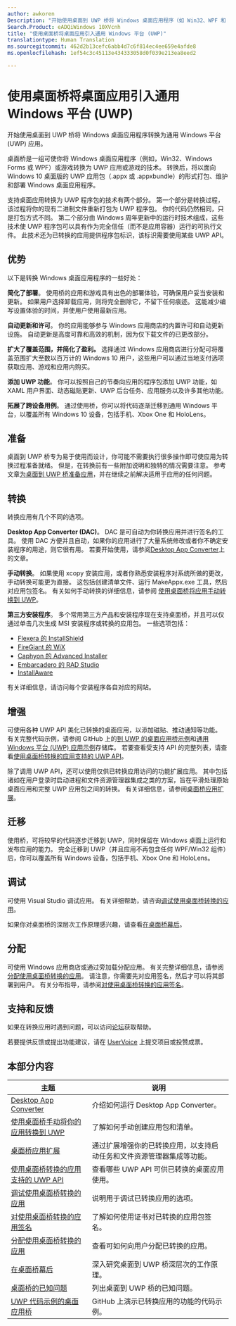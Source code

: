 ```yaml
---
author: awkoren
Description: "开始使用桌面到 UWP 桥将 Windows 桌面应用程序（如 Win32、WPF 和 Windows 窗体）转换为通用 Windows 平台 (UWP) 应用。"
Search.Product: eADQiWindows 10XVcnh
title: "使用桌面桥将桌面应用引入通用 Windows 平台 (UWP)"
translationtype: Human Translation
ms.sourcegitcommit: 462d2b13cefc6abb4d7c6f814ec4ee659e4afde8
ms.openlocfilehash: 1ef54c3c45113e434333058d0f039e213ea8eed2

---
```


# <a name="bring-your-desktop-app-to-the-universal-windows-platform-uwp-with-the-desktop-bridge"></a>使用桌面桥将桌面应用引入通用 Windows 平台 (UWP)

开始使用桌面到 UWP 桥将 Windows 桌面应用程序转换为通用 Windows 平台 (UWP) 应用。

桌面桥是一组可使你将 Windows 桌面应用程序（例如，Win32、Windows Forms 或 WPF）或游戏转换为 UWP 应用或游戏的技术。 转换后，将以面向 Windows 10 桌面版的 UWP 应用包（.appx 或 .appxbundle）的形式打包、维护和部署 Windows 桌面应用程序。

支持桌面应用转换为 UWP 程序包的技术有两个部分。 第一个部分是转换过程，该过程将你的现有二进制文件重新打包为 UWP 程序包。 你的代码仍然相同，只是打包方式不同。 第二个部分由 Windows 周年更新中的运行时技术组成，这些技术使 UWP 程序包可以具有作为完全信任（而不是应用容器）运行的可执行文件。 此技术还为已转换的应用提供程序包标识，该标识需要使用某些 UWP API。

## <a name="benefits"></a>优势

以下是转换 Windows 桌面应用程序的一些好处： 

**简化了部署**。 使用桥的应用和游戏具有出色的部署体验，可确保用户妥当安装和更新。 如果用户选择卸载应用，则将完全删除它，不留下任何痕迹。 这能减少编写设置体验的时间，并使用户使用最新应用。

**自动更新和许可**。 你的应用能够参与 Windows 应用商店的内置许可和自动更新设施。 自动更新是高度可靠和高效的机制，因为仅下载文件的已更改部分。

**扩大了覆盖范围，并简化了盈利。** 选择通过 Windows 应用商店进行分配可将覆盖范围扩大至数以百万计的 Windows 10 用户，这些用户可以通过当地支付选项获取应用、游戏和应用内购买。

**添加 UWP 功能**。  你可以按照自己的节奏向应用的程序包添加 UWP 功能，如 XAML 用户界面、动态磁贴更新、UWP 后台任务、应用服务以及许多其他功能。

**拓展了跨设备用例**。 通过使用桥，你可以将代码逐渐迁移到通用 Windows 平台，以覆盖所有 Windows 10 设备，包括手机、Xbox One 和 HoloLens。

## <a name="prepare"></a>准备

桌面到 UWP 桥专为易于使用而设计，你可能不需要执行很多操作即可使应用为转换过程准备就绪。 但是，在转换前有一些附加说明和独特的情况需要注意。 参考文章[为桌面到 UWP 桥准备应用](desktop-to-uwp-prepare.md)，并在继续之前解决适用于应用的任何问题。

## <a name="convert"></a>转换

转换应用有几个不同的选项。

**Desktop App Converter (DAC)**。 DAC 是可自动为你转换应用并进行签名的工具。 使用 DAC 方便并且自动，如果你的应用进行了大量系统修改或者你不确定安装程序的用途，则它很有用。 若要开始使用，请参阅[Desktop App Converter](desktop-to-uwp-run-desktop-app-converter.md)上的文章。 

**手动转换**。 如果使用 xcopy 安装应用，或者你熟悉安装程序对系统所做的更改，手动转换可能更为直接。 这包括创建清单文件、运行 MakeAppx.exe 工具，然后对应用包签名。 有关如何手动转换的详细信息，请参阅 [使用桌面桥将应用手动转换到 UWP](desktop-to-uwp-manual-conversion.md)。 

**第三方安装程序**。 多个常用第三方产品和安装程序现在支持桌面桥，并且可以仅通过单击几次生成 MSI 安装程序或转换的应用包。 一些选项包括： 

* [Flexera 的 InstallShield](http://www.flexerasoftware.com/producer/products/software-installation/installshield-software-installer)
* [FireGiant 的 WiX](https://www.firegiant.com/r/appx) 
* [Caphyon 的 Advanced Installer](http://www.advancedinstaller.com/uwp-app-package)
* [Embarcadero 的 RAD Studio](https://www.embarcadero.com/products/rad-studio/windows-10-store-desktop-bridge) 
* [InstallAware](https://www.installaware.com/appx.htm)

有关详细信息，请访问每个安装程序各自对应的网站。 

## <a name="enhance"></a>增强 

可使用各种 UWP API 美化已转换的桌面应用，以添加磁贴、推动通知等功能。 有关完整代码示例，请参阅 GitHub 上的[到 UWP 的桌面应用桥示例](https://github.com/Microsoft/DesktopBridgeToUWP-Samples)和[通用 Windows 平台 (UWP) 应用示例](https://github.com/Microsoft/Windows-universal-samples)存储库。 若要查看受支持 API 的完整列表，请查看[使用桌面桥转换的应用支持的 UWP API](desktop-to-uwp-supported-api.md)。 

除了调用 UWP API，还可以使用仅供已转换应用访问的功能扩展应用。 其中包括诸如在用户登录时启动进程和文件资源管理器集成之类的方案，旨在平滑处理原始桌面应用和完整 UWP 应用包之间的转换。 有关详细信息，请参阅[桌面桥应用扩展](desktop-to-uwp-extensions.md)。 

## <a name="migrate"></a>迁移

使用桥，可将较早的代码逐步迁移到 UWP，同时保留在 Windows 桌面上运行和发布应用的能力。 完全迁移到 UWP（并且应用不再包含任何 WPF/Win32 组件）后，你可以覆盖所有 Windows 设备，包括手机、Xbox One 和 HoloLens。

## <a name="debug"></a>调试

可使用 Visual Studio 调试应用。 有关详细帮助，请咨询[调试使用桌面桥转换的应用](desktop-to-uwp-debug.md)。 

如果你对桌面桥的深层次工作原理感兴趣，请查看[在桌面桥幕后](desktop-to-uwp-behind-the-scenes.md)。 

## <a name="distribute"></a>分配

可使用 Windows 应用商店或通过旁加载分配应用。 有关完整详细信息，请参阅[分配使用桌面桥转换的应用](desktop-to-uwp-distribute.md)。 请注意，你需要先对应用签名，然后才可以将其部署到用户。 有关分布指导，请参阅[对使用桌面桥转换的应用签名](desktop-to-uwp-signing.md)。 

## <a name="support-and-feedback"></a>支持和反馈

如果在转换应用时遇到问题，可以访问[论坛](https://social.msdn.microsoft.com/Forums/windowsapps/en-US/home?forum=wpdevelop)获取帮助。 

若要提供反馈或提出功能建议，请在 [UserVoice](https://wpdev.uservoice.com/forums/110705-universal-windows-platform/category/161895-desktop-bridge-centennial) 上提交项目或投赞成票。 

## <a name="in-this-section"></a>本部分内容

| 主题 | 说明 |
|-------|-------------|
| [Desktop App Converter](desktop-to-uwp-run-desktop-app-converter.md) | 介绍如何运行 Desktop App Converter。 |
| [使用桌面桥手动将你的应用转换到 UWP](desktop-to-uwp-manual-conversion.md) | 了解如何手动创建应用包和清单。 |
| [桌面桥应用扩展](desktop-to-uwp-extensions.md) | 通过扩展增强你的已转换应用，以支持启动任务和文件资源管理器集成等功能。 |
| [使用桌面桥转换的应用支持的 UWP API](desktop-to-uwp-supported-api.md) | 查看哪些 UWP API 可供已转换的桌面应用使用。 |
| [调试使用桌面桥转换的应用](desktop-to-uwp-debug.md) | 说明用于调试已转换应用的选项。 | 
| [对使用桌面桥转换的应用签名](desktop-to-uwp-signing.md) | 了解如何使用证书对已转换的应用包签名。 |
| [分配使用桌面桥转换的应用](desktop-to-uwp-distribute.md) | 查看可如何向用户分配已转换的应用。  |
| [在桌面桥幕后](desktop-to-uwp-behind-the-scenes.md) | 深入研究桌面到 UWP 桥深层次的工作原理。 | 
| [桌面桥的已知问题](desktop-to-uwp-known-issues.md) | 列出桌面到 UWP 桥的已知问题。 | 
| [UWP 代码示例的桌面应用桥](https://github.com/Microsoft/DesktopBridgeToUWP-Samples) | GitHub 上演示已转换应用的功能的代码示例。 |


<!--HONumber=Dec16_HO3-->


